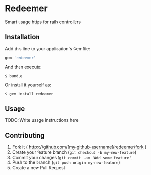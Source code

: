 # Redeemer

Smart usage https for rails controllers

## Installation

Add this line to your application's Gemfile:

```ruby
gem 'redeemer'
```

And then execute:

    $ bundle

Or install it yourself as:

    $ gem install redeemer

## Usage

TODO: Write usage instructions here

## Contributing

1. Fork it ( https://github.com/[my-github-username]/redeemer/fork )
2. Create your feature branch (`git checkout -b my-new-feature`)
3. Commit your changes (`git commit -am 'Add some feature'`)
4. Push to the branch (`git push origin my-new-feature`)
5. Create a new Pull Request
